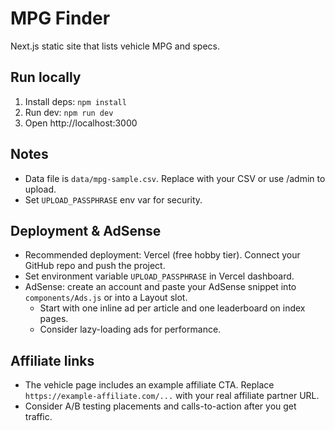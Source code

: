 # MPG Finder

Next.js static site that lists vehicle MPG and specs.

## Run locally

1. Install deps: `npm install`
2. Run dev: `npm run dev`
3. Open http://localhost:3000

## Notes
- Data file is `data/mpg-sample.csv`. Replace with your CSV or use /admin to upload.
- Set `UPLOAD_PASSPHRASE` env var for security.


## Deployment & AdSense

- Recommended deployment: Vercel (free hobby tier). Connect your GitHub repo and push the project.
- Set environment variable `UPLOAD_PASSPHRASE` in Vercel dashboard.
- AdSense: create an account and paste your AdSense snippet into `components/Ads.js` or into a Layout slot.
  - Start with one inline ad per article and one leaderboard on index pages.
  - Consider lazy-loading ads for performance.


## Affiliate links

- The vehicle page includes an example affiliate CTA. Replace `https://example-affiliate.com/...` with your real affiliate partner URL.
- Consider A/B testing placements and calls-to-action after you get traffic.

